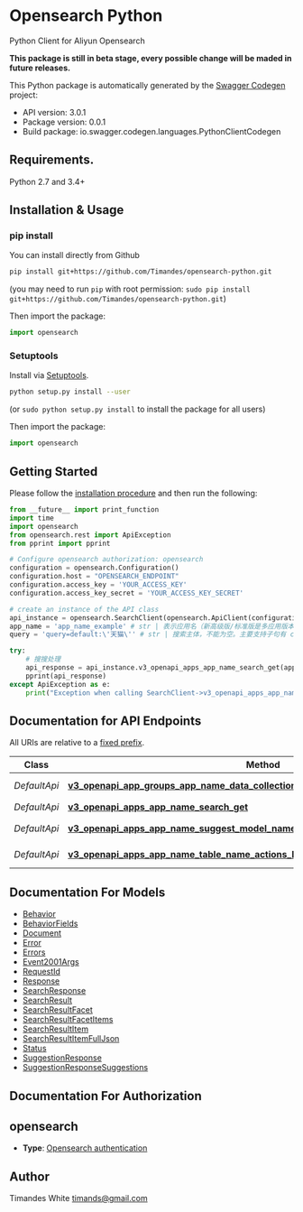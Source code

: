 # Opensearch Python
Python Client for Aliyun Opensearch

**This package is still in beta stage, every possible change will be maded in future releases.**

This Python package is automatically generated by the [Swagger Codegen](https://github.com/swagger-api/swagger-codegen) project:

- API version: 3.0.1
- Package version: 0.0.1
- Build package: io.swagger.codegen.languages.PythonClientCodegen

## Requirements.

Python 2.7 and 3.4+

## Installation & Usage
### pip install

You can install directly from Github

```sh
pip install git+https://github.com/Timandes/opensearch-python.git
```
(you may need to run `pip` with root permission: `sudo pip install git+https://github.com/Timandes/opensearch-python.git`)

Then import the package:
```python
import opensearch
```

### Setuptools

Install via [Setuptools](http://pypi.python.org/pypi/setuptools).

```sh
python setup.py install --user
```
(or `sudo python setup.py install` to install the package for all users)

Then import the package:
```python
import opensearch
```

## Getting Started

Please follow the [installation procedure](#installation--usage) and then run the following:

```python
from __future__ import print_function
import time
import opensearch
from opensearch.rest import ApiException
from pprint import pprint

# Configure opensearch authorization: opensearch
configuration = opensearch.Configuration()
configuration.host = "OPENSEARCH_ENDPOINT"
configuration.access_key = 'YOUR_ACCESS_KEY'
configuration.access_key_secret = 'YOUR_ACCESS_KEY_SECRET'

# create an instance of the API class
api_instance = opensearch.SearchClient(opensearch.ApiClient(configuration))
app_name = 'app_name_example' # str | 表示应用名（新高级版/标准版是多应用版本类型，需要指定应用名访问，主要针对服务中的应用版本）。
query = 'query=default:\'天猫\'' # str | 搜索主体，不能为空。主要支持子句有 config子句、query子句、sort子句、filter子句、aggregate子句、distinct子句 、kvpairs子句。

try:
    # 搜搜处理
    api_response = api_instance.v3_openapi_apps_app_name_search_get(app_name, query)
    pprint(api_response)
except ApiException as e:
    print("Exception when calling SearchClient->v3_openapi_apps_app_name_search_get: %s\n" % e)

```

## Documentation for API Endpoints

All URIs are relative to a [fixed prefix](https://help.aliyun.com/document_detail/142480.html).

Class | Method | HTTP request | Description
------------ | ------------- | ------------- | -------------
*DefaultApi* | [**v3_openapi_app_groups_app_name_data_collections_collector_name_actions_bulk_post**](docs/DefaultApi.md#v3_openapi_app_groups_app_name_data_collections_collector_name_actions_bulk_post) | **POST** /v3/openapi/app-groups/{app_name}/data-collections/{collector_name}/actions/bulk | 数据采集
*DefaultApi* | [**v3_openapi_apps_app_name_search_get**](docs/DefaultApi.md#v3_openapi_apps_app_name_search_get) | **GET** /v3/openapi/apps/{app_name}/search | 搜索处理
*DefaultApi* | [**v3_openapi_apps_app_name_suggest_model_name_search_get**](docs/DefaultApi.md#v3_openapi_apps_app_name_suggest_model_name_search_get) | **GET** /v3/openapi/apps/{app_name}/suggest/{model_name}/search | 下拉提示
*DefaultApi* | [**v3_openapi_apps_app_name_table_name_actions_bulk_post**](docs/DefaultApi.md#v3_openapi_apps_app_name_table_name_actions_bulk_post) | **POST** /v3/openapi/apps/{app_name}/{table_name}/actions/bulk | 数据处理


## Documentation For Models

 - [Behavior](docs/Behavior.md)
 - [BehaviorFields](docs/BehaviorFields.md)
 - [Document](docs/Document.md)
 - [Error](docs/Error.md)
 - [Errors](docs/Errors.md)
 - [Event2001Args](docs/Event2001Args.md)
 - [RequestId](docs/RequestId.md)
 - [Response](docs/Response.md)
 - [SearchResponse](docs/SearchResponse.md)
 - [SearchResult](docs/SearchResult.md)
 - [SearchResultFacet](docs/SearchResultFacet.md)
 - [SearchResultFacetItems](docs/SearchResultFacetItems.md)
 - [SearchResultItem](docs/SearchResultItem.md)
 - [SearchResultItemFullJson](docs/SearchResultItemFullJson.md)
 - [Status](docs/Status.md)
 - [SuggestionResponse](docs/SuggestionResponse.md)
 - [SuggestionResponseSuggestions](docs/SuggestionResponseSuggestions.md)


## Documentation For Authorization


## opensearch

- **Type**: [Opensearch authentication](https://help.aliyun.com/document_detail/54237.html)


## Author

Timandes White <timands@gmail.com>
